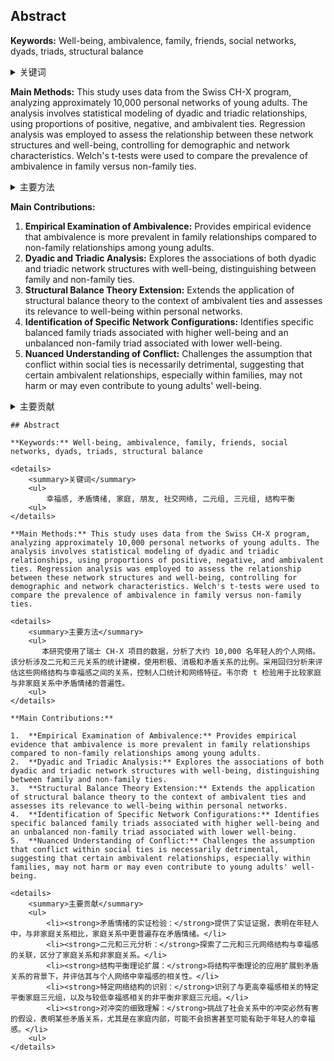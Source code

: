 ## Abstract

**Keywords:** Well-being, ambivalence, family, friends, social networks, dyads, triads, structural balance

<details>
    <summary>关键词</summary>
    <ul>
        幸福感, 矛盾情绪, 家庭, 朋友, 社交网络, 二元组, 三元组, 结构平衡
    <ul>
</details>

**Main Methods:** This study uses data from the Swiss CH-X program, analyzing approximately 10,000 personal networks of young adults. The analysis involves statistical modeling of dyadic and triadic relationships, using proportions of positive, negative, and ambivalent ties. Regression analysis was employed to assess the relationship between these network structures and well-being, controlling for demographic and network characteristics. Welch's t-tests were used to compare the prevalence of ambivalence in family versus non-family ties.

<details>
    <summary>主要方法</summary>
    <ul>
       本研究使用了瑞士 CH-X 项目的数据，分析了大约 10,000 名年轻人的个人网络。该分析涉及二元和三元关系的统计建模，使用积极、消极和矛盾关系的比例。采用回归分析来评估这些网络结构与幸福感之间的关系，控制人口统计和网络特征。韦尔奇 t 检验用于比较家庭与非家庭关系中矛盾情绪的普遍性。
    <ul>
</details>

**Main Contributions:**

1.  **Empirical Examination of Ambivalence:** Provides empirical evidence that ambivalence is more prevalent in family relationships compared to non-family relationships among young adults.
2.  **Dyadic and Triadic Analysis:** Explores the associations of both dyadic and triadic network structures with well-being, distinguishing between family and non-family ties.
3.  **Structural Balance Theory Extension:** Extends the application of structural balance theory to the context of ambivalent ties and assesses its relevance to well-being within personal networks.
4.  **Identification of Specific Network Configurations:** Identifies specific balanced family triads associated with higher well-being and an unbalanced non-family triad associated with lower well-being.
5.  **Nuanced Understanding of Conflict:** Challenges the assumption that conflict within social ties is necessarily detrimental, suggesting that certain ambivalent relationships, especially within families, may not harm or may even contribute to young adults' well-being.

<details>
    <summary>主要贡献</summary>
    <ul>
        <li><strong>矛盾情绪的实证检验：</strong>提供了实证证据，表明在年轻人中，与非家庭关系相比，家庭关系中更普遍存在矛盾情绪。</li>
        <li><strong>二元和三元分析：</strong>探索了二元和三元网络结构与幸福感的关联，区分了家庭关系和非家庭关系。</li>
        <li><strong>结构平衡理论扩展：</strong>将结构平衡理论的应用扩展到矛盾关系的背景下，并评估其与个人网络中幸福感的相关性。</li>
        <li><strong>特定网络结构的识别：</strong>识别了与更高幸福感相关的特定平衡家庭三元组，以及与较低幸福感相关的非平衡非家庭三元组。</li>
        <li><strong>对冲突的细致理解：</strong>挑战了社会关系中的冲突必然有害的假设，表明某些矛盾关系，尤其是在家庭内部，可能不会损害甚至可能有助于年轻人的幸福感。</li>
    <ul>
</details>

```text
## Abstract

**Keywords:** Well-being, ambivalence, family, friends, social networks, dyads, triads, structural balance

<details>
    <summary>关键词</summary>
    <ul>
        幸福感, 矛盾情绪, 家庭, 朋友, 社交网络, 二元组, 三元组, 结构平衡
    <ul>
</details>

**Main Methods:** This study uses data from the Swiss CH-X program, analyzing approximately 10,000 personal networks of young adults. The analysis involves statistical modeling of dyadic and triadic relationships, using proportions of positive, negative, and ambivalent ties. Regression analysis was employed to assess the relationship between these network structures and well-being, controlling for demographic and network characteristics. Welch's t-tests were used to compare the prevalence of ambivalence in family versus non-family ties.

<details>
    <summary>主要方法</summary>
    <ul>
       本研究使用了瑞士 CH-X 项目的数据，分析了大约 10,000 名年轻人的个人网络。该分析涉及二元和三元关系的统计建模，使用积极、消极和矛盾关系的比例。采用回归分析来评估这些网络结构与幸福感之间的关系，控制人口统计和网络特征。韦尔奇 t 检验用于比较家庭与非家庭关系中矛盾情绪的普遍性。
    <ul>
</details>

**Main Contributions:**

1.  **Empirical Examination of Ambivalence:** Provides empirical evidence that ambivalence is more prevalent in family relationships compared to non-family relationships among young adults.
2.  **Dyadic and Triadic Analysis:** Explores the associations of both dyadic and triadic network structures with well-being, distinguishing between family and non-family ties.
3.  **Structural Balance Theory Extension:** Extends the application of structural balance theory to the context of ambivalent ties and assesses its relevance to well-being within personal networks.
4.  **Identification of Specific Network Configurations:** Identifies specific balanced family triads associated with higher well-being and an unbalanced non-family triad associated with lower well-being.
5.  **Nuanced Understanding of Conflict:** Challenges the assumption that conflict within social ties is necessarily detrimental, suggesting that certain ambivalent relationships, especially within families, may not harm or may even contribute to young adults' well-being.

<details>
    <summary>主要贡献</summary>
    <ul>
        <li><strong>矛盾情绪的实证检验：</strong>提供了实证证据，表明在年轻人中，与非家庭关系相比，家庭关系中更普遍存在矛盾情绪。</li>
        <li><strong>二元和三元分析：</strong>探索了二元和三元网络结构与幸福感的关联，区分了家庭关系和非家庭关系。</li>
        <li><strong>结构平衡理论扩展：</strong>将结构平衡理论的应用扩展到矛盾关系的背景下，并评估其与个人网络中幸福感的相关性。</li>
        <li><strong>特定网络结构的识别：</strong>识别了与更高幸福感相关的特定平衡家庭三元组，以及与较低幸福感相关的非平衡非家庭三元组。</li>
        <li><strong>对冲突的细致理解：</strong>挑战了社会关系中的冲突必然有害的假设，表明某些矛盾关系，尤其是在家庭内部，可能不会损害甚至可能有助于年轻人的幸福感。</li>
    <ul>
</details>
```

